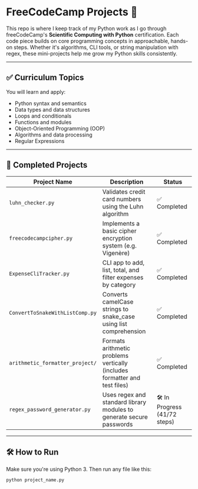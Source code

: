 # FreeCodeCamp Projects 🐍

This repo is where I keep track of my Python work as I go through freeCodeCamp's **Scientific Computing with Python** certification. Each code piece builds on core programming concepts in approachable, hands-on steps. Whether it's algorithms, CLI tools, or string manipulation with regex, these mini-projects help me grow my Python skills consistently.

---

## ✅ Curriculum Topics

You will learn and apply:

* Python syntax and semantics  
* Data types and data structures  
* Loops and conditionals  
* Functions and modules  
* Object-Oriented Programming (OOP)  
* Algorithms and data processing  
* Regular Expressions

---

## 📁 Completed Projects

| Project Name                        | Description                                                                 | Status       |
|------------------------------------|-----------------------------------------------------------------------------|--------------|
| `luhn_checker.py`                  | Validates credit card numbers using the Luhn algorithm                      | ✅ Completed |
| `freecodecampcipher.py`            | Implements a basic cipher encryption system (e.g. Vigenère)                 | ✅ Completed |
| `ExpenseCliTracker.py`             | CLI app to add, list, total, and filter expenses by category                | ✅ Completed |
| `ConvertToSnakeWithListComp.py`    | Converts camelCase strings to snake_case using list comprehension           | ✅ Completed |
| `arithmetic_formatter_project/`    | Formats arithmetic problems vertically (includes formatter and test files) | ✅ Completed |
| `regex_password_generator.py`      | Uses regex and standard library modules to generate secure passwords        | 🛠️ In Progress (41/72 steps) |

---

## 🛠️ How to Run

Make sure you're using Python 3. Then run any file like this:

```bash
python project_name.py
